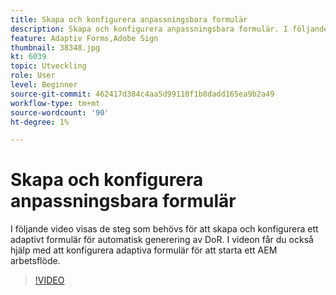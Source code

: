```yaml
---
title: Skapa och konfigurera anpassningsbara formulär
description: Skapa och konfigurera anpassningsbara formulär. I följande video visas de steg som behövs för att skapa och konfigurera ett adaptivt formulär för automatisk generering av DoR. I videon får du också hjälp med att konfigurera adaptiva formulär för att starta ett AEM arbetsflöde.
feature: Adaptiv Forms,Adobe Sign
thumbnail: 38348.jpg
kt: 6039
topic: Utveckling
role: User
level: Beginner
source-git-commit: 462417d384c4aa5d99110f1b8dadd165ea9b2a49
workflow-type: tm+mt
source-wordcount: '90'
ht-degree: 1%

---
```


# Skapa och konfigurera anpassningsbara formulär

I följande video visas de steg som behövs för att skapa och konfigurera ett adaptivt formulär för automatisk generering av DoR. I videon får du också hjälp med att konfigurera adaptiva formulär för att starta ett AEM arbetsflöde.

>[!VIDEO](https://video.tv.adobe.com/v/38348/?quality=9&learn=on)

